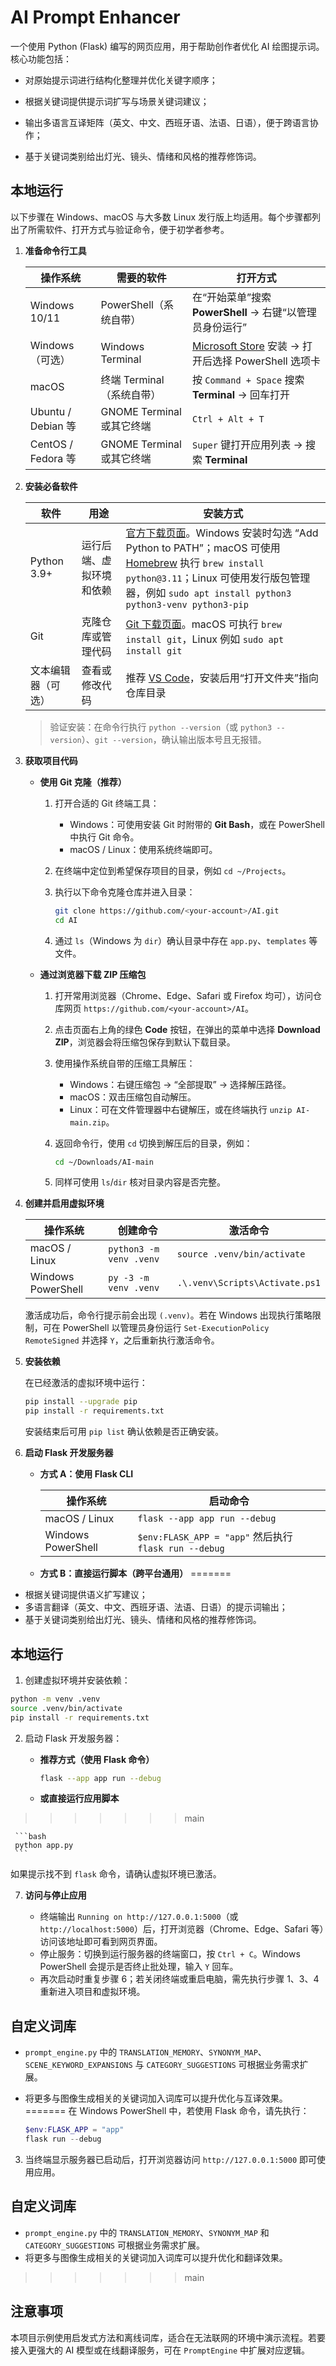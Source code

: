 # AI Prompt Enhancer

一个使用 Python (Flask) 编写的网页应用，用于帮助创作者优化 AI 绘图提示词。核心功能包括：

- 对原始提示词进行结构化整理并优化关键字顺序；

- 根据关键词提供提示词扩写与场景关键词建议；
- 输出多语言互译矩阵（英文、中文、西班牙语、法语、日语），便于跨语言协作；
- 基于关键词类别给出灯光、镜头、情绪和风格的推荐修饰词。

## 本地运行

以下步骤在 Windows、macOS 与大多数 Linux 发行版上均适用。每个步骤都列出了所需软件、打开方式与验证命令，便于初学者参考。

1. **准备命令行工具**

   | 操作系统 | 需要的软件 | 打开方式 |
   | --- | --- | --- |
   | Windows 10/11 | PowerShell（系统自带） | 在“开始菜单”搜索 **PowerShell** → 右键“以管理员身份运行” |
   | Windows（可选） | Windows Terminal | [Microsoft Store](https://aka.ms/terminal) 安装 → 打开后选择 PowerShell 选项卡 |
   | macOS | 终端 Terminal（系统自带） | 按 `Command + Space` 搜索 **Terminal** → 回车打开 |
   | Ubuntu / Debian 等 | GNOME Terminal 或其它终端 | `Ctrl + Alt + T` |
   | CentOS / Fedora 等 | GNOME Terminal 或其它终端 | `Super` 键打开应用列表 → 搜索 **Terminal** |

2. **安装必备软件**

   | 软件 | 用途 | 安装方式 |
   | --- | --- | --- |
   | Python 3.9+ | 运行后端、虚拟环境和依赖 | [官方下载页面](https://www.python.org/downloads/)。Windows 安装时勾选 “Add Python to PATH”；macOS 可使用 [Homebrew](https://brew.sh) 执行 `brew install python@3.11`；Linux 可使用发行版包管理器，例如 `sudo apt install python3 python3-venv python3-pip` |
   | Git | 克隆仓库或管理代码 | [Git 下载页面](https://git-scm.com/downloads)。macOS 可执行 `brew install git`，Linux 例如 `sudo apt install git` |
   | 文本编辑器（可选） | 查看或修改代码 | 推荐 [VS Code](https://code.visualstudio.com/)，安装后用“打开文件夹”指向仓库目录 |

   > 验证安装：在命令行执行 `python --version`（或 `python3 --version`）、`git --version`，确认输出版本号且无报错。

3. **获取项目代码**

   - **使用 Git 克隆（推荐）**

     1. 打开合适的 Git 终端工具：
        - Windows：可使用安装 Git 时附带的 **Git Bash**，或在 PowerShell 中执行 Git 命令。
        - macOS / Linux：使用系统终端即可。
     2. 在终端中定位到希望保存项目的目录，例如 `cd ~/Projects`。
     3. 执行以下命令克隆仓库并进入目录：

        ```bash
        git clone https://github.com/<your-account>/AI.git
        cd AI
        ```

     4. 通过 `ls`（Windows 为 `dir`）确认目录中存在 `app.py`、`templates` 等文件。

   - **通过浏览器下载 ZIP 压缩包**

     1. 打开常用浏览器（Chrome、Edge、Safari 或 Firefox 均可），访问仓库网页 `https://github.com/<your-account>/AI`。
     2. 点击页面右上角的绿色 **Code** 按钮，在弹出的菜单中选择 **Download ZIP**，浏览器会将压缩包保存到默认下载目录。
     3. 使用操作系统自带的压缩工具解压：
        - Windows：右键压缩包 → “全部提取” → 选择解压路径。
        - macOS：双击压缩包自动解压。
        - Linux：可在文件管理器中右键解压，或在终端执行 `unzip AI-main.zip`。
     4. 返回命令行，使用 `cd` 切换到解压后的目录，例如：

        ```bash
        cd ~/Downloads/AI-main
        ```

     5. 同样可使用 `ls`/`dir` 核对目录内容是否完整。

4. **创建并启用虚拟环境**

   | 操作系统 | 创建命令 | 激活命令 |
   | --- | --- | --- |
   | macOS / Linux | `python3 -m venv .venv` | `source .venv/bin/activate` |
   | Windows PowerShell | `py -3 -m venv .venv` | `.\.venv\Scripts\Activate.ps1` |

   激活成功后，命令行提示前会出现 `(.venv)`。若在 Windows 出现执行策略限制，可在 PowerShell 以管理员身份运行 `Set-ExecutionPolicy RemoteSigned` 并选择 `Y`，之后重新执行激活命令。

5. **安装依赖**

   在已经激活的虚拟环境中运行：

   ```bash
   pip install --upgrade pip
   pip install -r requirements.txt
   ```

   安装结束后可用 `pip list` 确认依赖是否正确安装。

6. **启动 Flask 开发服务器**

   - **方式 A：使用 Flask CLI**

     | 操作系统 | 启动命令 |
     | --- | --- |
     | macOS / Linux | `flask --app app run --debug` |
     | Windows PowerShell | `$env:FLASK_APP = "app"` 然后执行 `flask run --debug` |

   - **方式 B：直接运行脚本（跨平台通用）**
=======
- 根据关键词提供语义扩写建议；
- 多语言翻译（英文、中文、西班牙语、法语、日语）的提示词输出；
- 基于关键词类别给出灯光、镜头、情绪和风格的推荐修饰词。

## 本地运行

1. 创建虚拟环境并安装依赖：

```bash
python -m venv .venv
source .venv/bin/activate
pip install -r requirements.txt
```

2. 启动 Flask 开发服务器：

   - **推荐方式（使用 Flask 命令）**

     ```bash
     flask --app app run --debug
     ```

   - **或直接运行应用脚本**
>>>>>>> main

     ```bash
     python app.py
     ```


   如果提示找不到 `flask` 命令，请确认虚拟环境已激活。

7. **访问与停止应用**

   - 终端输出 `Running on http://127.0.0.1:5000`（或 `http://localhost:5000`）后，打开浏览器（Chrome、Edge、Safari 等）访问该地址即可看到网页界面。
   - 停止服务：切换到运行服务器的终端窗口，按 `Ctrl + C`。Windows PowerShell 会提示是否终止批处理，输入 `Y` 回车。
   - 再次启动时重复步骤 6；若关闭终端或重启电脑，需先执行步骤 1、3、4 重新进入项目和虚拟环境。

## 自定义词库

- `prompt_engine.py` 中的 `TRANSLATION_MEMORY`、`SYNONYM_MAP`、`SCENE_KEYWORD_EXPANSIONS` 与 `CATEGORY_SUGGESTIONS` 可根据业务需求扩展。
- 将更多与图像生成相关的关键词加入词库可以提升优化与互译效果。
=======
   在 Windows PowerShell 中，若使用 Flask 命令，请先执行：

   ```powershell
   $env:FLASK_APP = "app"
   flask run --debug
   ```

3. 当终端显示服务器已启动后，打开浏览器访问 `http://127.0.0.1:5000` 即可使用应用。

## 自定义词库

- `prompt_engine.py` 中的 `TRANSLATION_MEMORY`、`SYNONYM_MAP` 和 `CATEGORY_SUGGESTIONS` 可根据业务需求扩展。
- 将更多与图像生成相关的关键词加入词库可以提升优化和翻译效果。
>>>>>>> main

## 注意事项

本项目示例使用启发式方法和离线词库，适合在无法联网的环境中演示流程。若要接入更强大的 AI 模型或在线翻译服务，可在 `PromptEngine` 中扩展对应逻辑。

